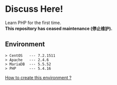 # Discuss Here!
Learn PHP for the first time.   
__This repository has ceased maintenance (停止维护).__

## Environment
```
> CentOS   --- 7.2.1511
> Apache   --- 2.4.6
> MariaDB  --- 5.5.52
> PHP      --- 5.4.16
```
[How to create this environment ?](https://whoisnian.com/2017/04/23/LAMP%E7%8E%AF%E5%A2%83%E6%90%AD%E5%BB%BA/)
